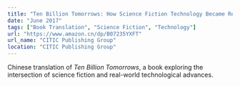 ```yaml
---
title: "Ten Billion Tomorrows: How Science Fiction Technology Became Reality and Shapes the Future (Chinese Edition)"
date: "June 2017"
tags: ["Book Translation", "Science Fiction", "Technology"]
url: "https://www.amazon.cn/dp/B07235YXFT"
url_name: "CITIC Publishing Group"
location: "CITIC Publishing Group"
---
```


Chinese translation of *Ten Billion Tomorrows*, a book exploring the intersection of science fiction and real-world technological advances.
